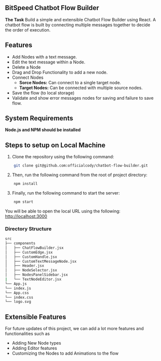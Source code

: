 ## BitSpeed Chatbot Flow Builder

**The Task**
Build a simple and extensible Chatbot Flow Builder using React. A chatbot flow is built by connecting multiple messages together to decide the order of execution.

## Features

- Add Nodes with a text message.
- Edit the text message within a Node.
- Delete a Node
- Drag and Drop Functionality to add a new node.
- Connect Nodes
  - **Sorce Nodes:** Can connect to a single target node.
  - **Target Nodes:** Can be connected with multiple source nodes.
- Save the flow (to local storage)
- Validate and show error messages nodes for saving and failure to save flow.

## System Requirements

**Node.js and NPM should be installed**

## Steps to setup on Local Machine

1. Clone the repository using the following command:

```bash
    git clone git@github.com:officialcody/chatbot-flow-builder.git
```

2. Then, run the following command from the root of project directory:

```bash
    npm install
```

3. Finally, run the following command to start the server:

```bash
    npm start
```

You will be able to open the local URL using the following: [http://localhost:3000](http://localhost:3000)

### Directory Structure

```bash
src
├── components
│   ├── ChatFlowBuilder.jsx
│   ├── CustomEdge.jsx
│   ├── CustomHandle.jsx
│   ├── CustomTextMessageNode.jsx
│   ├── Header.jsx
│   ├── NodeSelector.jsx
│   ├── NodesPanelSidebar.jsx
|   └── TextNodeEditor.jsx
└── App.js
└── index.js
└── App.css
└── index.css
└── logo.svg
```

## Extensible Features

For future updates of this project, we can add a lot more features and functionalities such as

- Adding New Node types
- Adding Editor features
- Customizing the Nodes to add Animations to the flow
